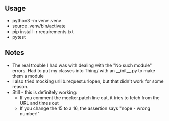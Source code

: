 Usage
-----

* python3 -m venv .venv
* source .venv/bin/activate
* pip install -r requirements.txt
* pytest

Notes
-----

* The real trouble I had was with dealing with the "No such module" errors. Had to put my classes into Thing/ with an \_\_init\_\_.py to make them a module
* I also tried mocking urllib.request.urlopen, but that didn't work for some reason.
* Still - this is definitely working:
  - If you comment the mocker.patch line out, it tries to fetch from the URL and times out
  - If you change the 15 to a 16, the assertion says "nope - wrong number!"
